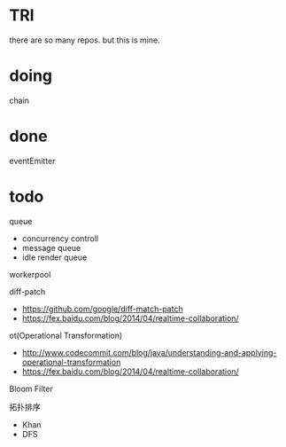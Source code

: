 # TRI
there are so many repos. but this is mine.

# doing
chain

# done 
eventEmitter

# todo
queue
 - concurrency controll
 - message queue
 - idle render queue

workerpool

diff-patch
 * https://github.com/google/diff-match-patch
 * https://fex.baidu.com/blog/2014/04/realtime-collaboration/

ot(Operational Transformation)
 * http://www.codecommit.com/blog/java/understanding-and-applying-operational-transformation
 * https://fex.baidu.com/blog/2014/04/realtime-collaboration/

Bloom Filter

拓扑排序
 - Khan
 - DFS